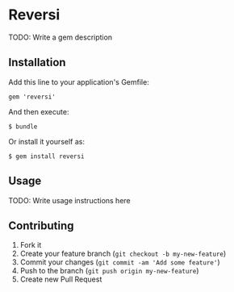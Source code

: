 # Reversi

TODO: Write a gem description

## Installation

Add this line to your application's Gemfile:

    gem 'reversi'

And then execute:

    $ bundle

Or install it yourself as:

    $ gem install reversi

## Usage

TODO: Write usage instructions here

## Contributing

1. Fork it
2. Create your feature branch (`git checkout -b my-new-feature`)
3. Commit your changes (`git commit -am 'Add some feature'`)
4. Push to the branch (`git push origin my-new-feature`)
5. Create new Pull Request

